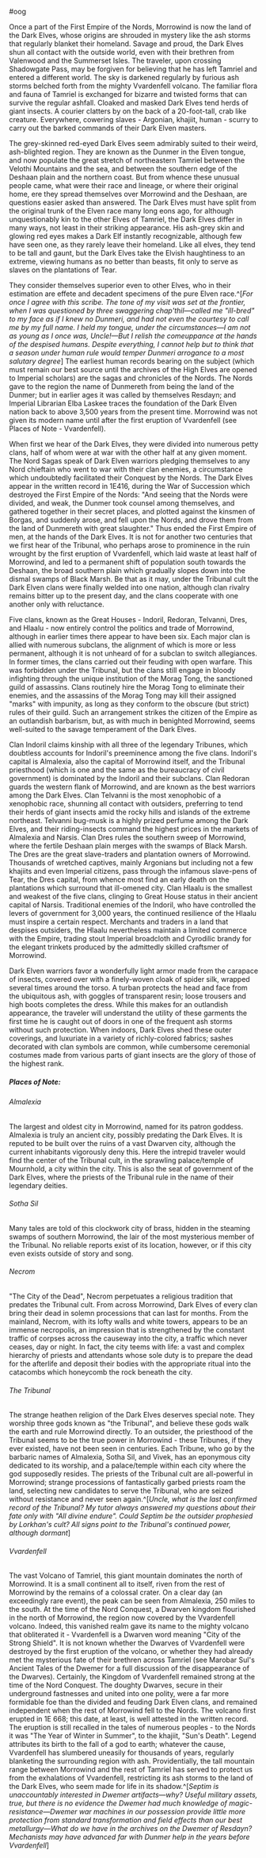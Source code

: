 #oog 


Once a part of the First Empire of the Nords, Morrowind is now the land of the Dark Elves, whose origins are shrouded in mystery like the ash storms that regularly blanket their homeland. Savage and proud, the Dark Elves shun all contact with the outside world, even with their brethren from Valenwood and the Summerset Isles. The traveler, upon crossing Shadowgate Pass, may be forgiven for believing that he has left Tamriel and entered a different world. The sky is darkened regularly by furious ash storms belched forth from the mighty Vvardenfell volcano. The familiar flora and fauna of Tamriel is exchanged for bizarre and twisted forms that can survive the regular ashfall. Cloaked and masked Dark Elves tend herds of giant insects. A courier clatters by on the back of a 20-foot-tall, crab like creature. Everywhere, cowering slaves - Argonian, khajiit, human - scurry to carry out the barked commands of their Dark Elven masters.

The grey-skinned red-eyed Dark Elves seem admirably suited to their weird, ash-blighted region. They are known as the Dunmer in the Elven tongue, and now populate the great stretch of northeastern Tamriel between the Velothi Mountains and the sea, and between the southern edge of the Deshaan plain and the northern coast. But from whence these unusual people came, what were their race and lineage, or where their original home, ere they spread themselves over Morrowind and the Deshaan, are questions easier asked than answered. The Dark Elves must have split from the original trunk of the Elven race many long eons ago, for although unquestionably kin to the other Elves of Tamriel, the Dark Elves differ in many ways, not least in their striking appearance. His ash-grey skin and glowing red eyes makes a Dark Elf instantly recognizable, although few have seen one, as they rarely leave their homeland. Like all elves, they tend to be tall and gaunt, but the Dark Elves take the Elvish haughtiness to an extreme, viewing humans as no better than beasts, fit only to serve as slaves on the plantations of Tear.

They consider themselves superior even to other Elves, who in their estimation are effete and decadent specimens of the pure Elven race.^[*For once I agree with this scribe. The tone of my visit was set at the frontier, when I was questioned by three swaggering chap'thil—called me "ill-bred" to my face as if I knew no Dunmeri, and had not even the courtesy to call me by my full name. I held my tongue, under the circumstances—I am not as young as I once was, Uncle!—But I relish the comeuppance at the hands of the despised humans. Despite everything, I cannot help but to think that a season under human rule would temper Dunmeri arrogance to a most salutary degree*] The earliest human records bearing on the subject (which must remain our best source until the archives of the High Elves are opened to Imperial scholars) are the sagas and chronicles of the Nords. The Nords gave to the region the name of Dunmereth from being the land of the Dunmer; but in earlier ages it was called by themselves Resdayn; and Imperial Librarian Elba Laskee traces the foundation of the Dark Elven nation back to above 3,500 years from the present time. Morrowind was not given its modern name until after the first eruption of Vvardenfell (see Places of Note - Vvardenfell).

When first we hear of the Dark Elves, they were divided into numerous petty clans, half of whom were at war with the other half at any given moment. The Nord Sagas speak of Dark Elven warriors pledging themselves to any Nord chieftain who went to war with their clan enemies, a circumstance which undoubtedly facilitated their Conquest by the Nords. The Dark Elves appear in the written record in 1E416, during the War of Succession which destroyed the First Empire of the Nords: "And seeing that the Nords were divided, and weak, the Dunmer took counsel among themselves, and gathered together in their secret places, and plotted against the kinsmen of Borgas, and suddenly arose, and fell upon the Nords, and drove them from the land of Dunmereth with great slaughter." Thus ended the First Empire of men, at the hands of the Dark Elves. It is not for another two centuries that we first hear of the Tribunal, who perhaps arose to prominence in the ruin wrought by the first eruption of Vvardenfell, which laid waste at least half of Morrowind, and led to a permanent shift of population south towards the Deshaan, the broad southern plain which gradually slopes down into the dismal swamps of Black Marsh. Be that as it may, under the Tribunal cult the Dark Elven clans were finally welded into one nation, although clan rivalry remains bitter up to the present day, and the clans cooperate with one another only with reluctance.

Five clans, known as the Great Houses - Indoril, Redoran, Telvanni, Dres, and Hlaalu - now entirely control the politics and trade of Morrowind, although in earlier times there appear to have been six. Each major clan is allied with numerous subclans, the alignment of which is more or less permanent, although it is not unheard of for a subclan to switch allegiances. In former times, the clans carried out their feuding with open warfare. This was forbidden under the Tribunal, but the clans still engage in bloody infighting through the unique institution of the Morag Tong, the sanctioned guild of assassins. Clans routinely hire the Morag Tong to eliminate their enemies, and the assassins of the Morag Tong may kill their assigned "marks" with impunity, as long as they conform to the obscure (but strict) rules of their guild. Such an arrangement strikes the citizen of the Empire as an outlandish barbarism, but, as with much in benighted Morrowind, seems well-suited to the savage temperament of the Dark Elves.

Clan Indoril claims kinship with all three of the legendary Tribunes, which doubtless accounts for Indoril's preeminence among the five clans. Indoril's capital is Almalexia, also the capital of Morrowind itself, and the Tribunal priesthood (which is one and the same as the bureaucracy of civil government) is dominated by the Indoril and their subclans. Clan Redoran guards the western flank of Morrowind, and are known as the best warriors among the Dark Elves. Clan Telvanni is the most xenophobic of a xenophobic race, shunning all contact with outsiders, preferring to tend their herds of giant insects amid the rocky hills and islands of the extreme northeast. Telvanni bug-musk is a highly prized perfume among the Dark Elves, and their riding-insects command the highest prices in the markets of Almalexia and Narsis. Clan Dres rules the southern sweep of Morrowind, where the fertile Deshaan plain merges with the swamps of Black Marsh. The Dres are the great slave-traders and plantation owners of Morrowind. Thousands of wretched captives, mainly Argonians but including not a few khajiits and even Imperial citizens, pass through the infamous slave-pens of Tear, the Dres capital, from whence most find an early death on the plantations which surround that ill-omened city. Clan Hlaalu is the smallest and weakest of the five clans, clinging to Great House status in their ancient capital of Narsis. Traditional enemies of the Indoril, who have controlled the levers of government for 3,000 years, the continued resilience of the Hlaalu must inspire a certain respect. Merchants and traders in a land that despises outsiders, the Hlaalu nevertheless maintain a limited commerce with the Empire, trading stout Imperial broadcloth and Cyrodilic brandy for the elegant trinkets produced by the admittedly skilled craftsmer of Morrowind.

Dark Elven warriors favor a wonderfully light armor made from the carapace of insects, covered over with a finely-woven cloak of spider silk, wrapped several times around the torso. A turban protects the head and face from the ubiquitous ash, with goggles of transparent resin; loose trousers and high boots completes the dress. While this makes for an outlandish appearance, the traveler will understand the utility of these garments the first time he is caught out of doors in one of the frequent ash storms without such protection. When indoors, Dark Elves shed these outer coverings, and luxuriate in a variety of richly-colored fabrics; sashes decorated with clan symbols are common, while cumbersome ceremonial costumes made from various parts of giant insects are the glory of those of the highest rank.
##### Places of Note:
###### Almalexia
The largest and oldest city in Morrowind, named for its patron goddess. Almalexia is truly an ancient city, possibly predating the Dark Elves. It is reputed to be built over the ruins of a vast Dwarven city, although the current inhabitants vigorously deny this. Here the intrepid traveler would find the center of the Tribunal cult, in the sprawling palace/temple of Mournhold, a city within the city. This is also the seat of government of the Dark Elves, where the priests of the Tribunal rule in the name of their legendary deities.
###### Sotha Sil
Many tales are told of this clockwork city of brass, hidden in the steaming swamps of southern Morrowind, the lair of the most mysterious member of the Tribunal. No reliable reports exist of its location, however, or if this city even exists outside of story and song.
###### Necrom
"The City of the Dead", Necrom perpetuates a religious tradition that predates the Tribunal cult. From across Morrowind, Dark Elves of every clan bring their dead in solemn processions that can last for months. From the mainland, Necrom, with its lofty walls and white towers, appears to be an immense necropolis, an impression that is strengthened by the constant traffic of corpses across the causeway into the city, a traffic which never ceases, day or night. In fact, the city teems with life: a vast and complex hierarchy of priests and attendants whose sole duty is to prepare the dead for the afterlife and deposit their bodies with the appropriate ritual into the catacombs which honeycomb the rock beneath the city.
###### The Tribunal
The strange heathen religion of the Dark Elves deserves special note. They worship three gods known as "the Tribunal", and believe these gods walk the earth and rule Morrowind directly. To an outsider, the priesthood of the Tribunal seems to be the true power in Morrowind - these Tribunes, if they ever existed, have not been seen in centuries. Each Tribune, who go by the barbaric names of Almalexia, Sotha Sil, and Vivek, has an eponymous city dedicated to its worship, and a palace/temple within each city where the god supposedly resides. The priests of the Tribunal cult are all-powerful in Morrowind; strange processions of fantastically garbed priests roam the land, selecting new candidates to serve the Tribunal, who are seized without resistance and never seen again.^[*Uncle, what is the last confirmed record of the Tribunal? My tutor always answered my questions about their fate only with "All divine endure". Could Septim be the outsider prophesied by Lorkhan's cult? All signs point to the Tribunal's continued power, although dormant*]
###### Vvardenfell
The vast Volcano of Tamriel, this giant mountain dominates the north of Morrowind. It is a small continent all to itself, riven from the rest of Morrowind by the remains of a colossal crater. On a clear day (an exceedingly rare event), the peak can be seen from Almalexia, 250 miles to the south. At the time of the Nord Conquest, a Dwarven kingdom flourished in the north of Morrowind, the region now covered by the Vvardenfell volcano. Indeed, this vanished realm gave its name to the mighty volcano that obliterated it - Vvardenfell is a Dwarven word meaning "City of the Strong Shield". It is not known whether the Dwarves of Vvardenfell were destroyed by the first eruption of the volcano, or whether they had already met the mysterious fate of their brethren across Tamriel (see Marobar Sul's Ancient Tales of the Dwemer for a full discussion of the disappearance of the Dwarves). Certainly, the Kingdom of Vvardenfell remained strong at the time of the Nord Conquest. The doughty Dwarves, secure in their underground fastnesses and united into one polity, were a far more formidable foe than the divided and feuding Dark Elven clans, and remained independent when the rest of Morrowind fell to the Nords. The volcano first erupted in 1E 668; this date, at least, is well attested in the written record. The eruption is still recalled in the tales of numerous peoples - to the Nords it was "The Year of Winter in Summer", to the khajiit, "Sun's Death". Legend attributes its birth to the fall of a god to earth; whatever the cause, Vvardenfell has slumbered uneasily for thousands of years, regularly blanketing the surrounding region with ash. Providentially, the tall mountain range between Morrowind and the rest of Tamriel has served to protect us from the exhalations of Vvardenfell, restricting its ash storms to the land of the Dark Elves, who seem made for life in its shadow.^[*Septim is unaccountably interested in Dwemer artifacts—why? Useful military assets, true, but there is no evidence the Dwemer had much knowledge of magic-resistance—Dwemer war machines in our possession provide little more protection from standard transformation and field effects than our best metallurgy—What do we have in the archives on the Dwemer of Resdayn? Mechanists may have advanced far with Dunmer help in the years before Vvardenfell*]